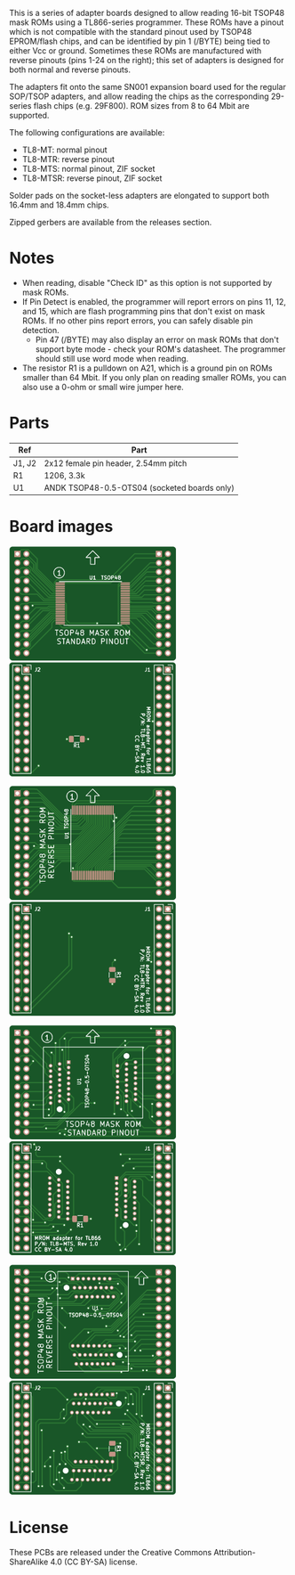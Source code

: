 This is a series of adapter boards designed to allow reading 16-bit TSOP48 mask ROMs using a TL866-series programmer. These ROMs have a pinout which is not compatible with the standard pinout used by TSOP48 EPROM/flash chips, and can be identified by pin 1 (/BYTE) being tied to either Vcc or ground. Sometimes these ROMs are manufactured with reverse pinouts (pins 1-24 on the right); this set of adapters is designed for both normal and reverse pinouts.

The adapters fit onto the same SN001 expansion board used for the regular SOP/TSOP adapters, and allow reading the chips as the corresponding 29-series flash chips (e.g. 29F800). ROM sizes from 8 to 64 Mbit are supported.

The following configurations are available:
* TL8-MT: normal pinout
* TL8-MTR: reverse pinout
* TL8-MTS: normal pinout, ZIF socket
* TL8-MTSR: reverse pinout, ZIF socket

Solder pads on the socket-less adapters are elongated to support both 16.4mm and 18.4mm chips.

Zipped gerbers are available from the releases section.

# Notes

* When reading, disable "Check ID" as this option is not supported by mask ROMs.
* If Pin Detect is enabled, the programmer will report errors on pins 11, 12, and 15, which are flash programming pins that don't exist on mask ROMs. If no other pins report errors, you can safely disable pin detection.
    * Pin 47 (/BYTE) may also display an error on mask ROMs that don't support byte mode - check your ROM's datasheet. The programmer should still use word mode when reading.
* The resistor R1 is a pulldown on A21, which is a ground pin on ROMs smaller than 64 Mbit. If you only plan on reading smaller ROMs, you can also use a 0-ohm or small wire jumper here.

# Parts

| Ref | Part |
| --- | --- |
| J1, J2 | 2x12 female pin header, 2.54mm pitch |
| R1 | 1206, 3.3k
| U1 | ANDK TSOP48-0.5-OTS04 (socketed boards only) |

# Board images

![TL8-MT board top](images/tl8-mt-top.png) ![TL8-MT board bottom](images/tl8-mt-bottom.png)

![TL8-MTR board top](images/tl8-mtr-top.png) ![TL8-MTR board bottom](images/tl8-mtr-bottom.png)

![TL8-MTS board top](images/tl8-mts-top.png) ![TL8-MTS board bottom](images/tl8-mts-bottom.png)

![TL8-MTSR board top](images/tl8-mtsr-top.png) ![TL8-MTSR board bottom](images/tl8-mtsr-bottom.png)

# License

These PCBs are released under the Creative Commons Attribution-ShareAlike 4.0 (CC BY-SA) license.
